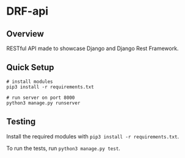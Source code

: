 # DRF-api

## Overview
RESTful API made to showcase Django and Django Rest Framework.

## Quick Setup
```
# install modules
pip3 install -r requirements.txt

# run server on port 8000
python3 manage.py runserver
```

## Testing
Install the required modules with `pip3 install -r requirements.txt`.

To run the tests, run `python3 manage.py test`.
